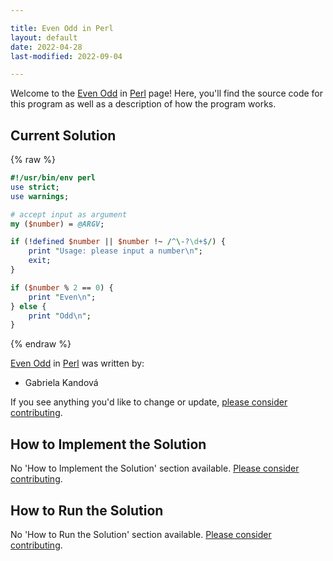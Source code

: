 ```yaml
---

title: Even Odd in Perl
layout: default
date: 2022-04-28
last-modified: 2022-09-04

---
```


Welcome to the [Even Odd](https://sampleprograms.io/projects/even-odd) in [Perl](https://sampleprograms.io/languages/perl) page! Here, you'll find the source code for this program as well as a description of how the program works.

## Current Solution

{% raw %}

```perl
#!/usr/bin/env perl
use strict;
use warnings;

# accept input as argument
my ($number) = @ARGV;

if (!defined $number || $number !~ /^\-?\d+$/) {
	print "Usage: please input a number\n";
	exit;
}

if ($number % 2 == 0) {
	print "Even\n";
} else {
	print "Odd\n";
}
```

{% endraw %}

[Even Odd](https://sampleprograms.io/projects/even-odd) in [Perl](https://sampleprograms.io/languages/perl) was written by:

- Gabriela Kandová

If you see anything you'd like to change or update, [please consider contributing](https://github.com/TheRenegadeCoder/sample-programs).

## How to Implement the Solution

No 'How to Implement the Solution' section available. [Please consider contributing](https://github.com/TheRenegadeCoder/sample-programs-website).

## How to Run the Solution

No 'How to Run the Solution' section available. [Please consider contributing](https://github.com/TheRenegadeCoder/sample-programs-website).